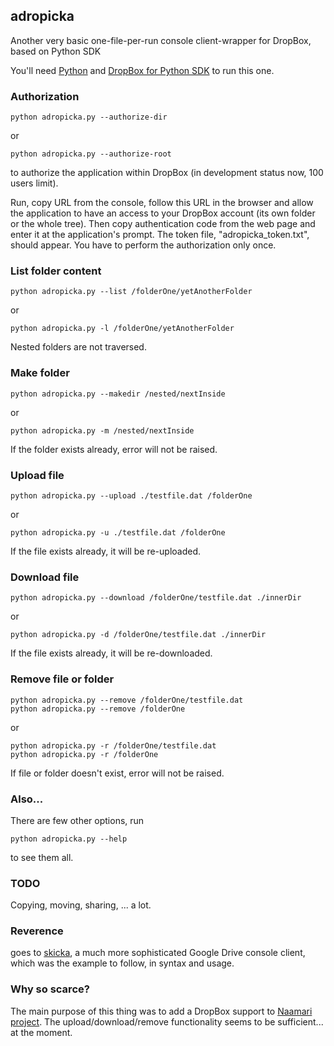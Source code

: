 ## adropicka

Another very basic one-file-per-run console client-wrapper for DropBox, based on Python SDK

You'll need [Python](https://www.python.org/) and [DropBox for Python SDK](https://github.com/dropbox/dropbox-sdk-python) to run this one.

### Authorization

```
python adropicka.py --authorize-dir
```
or
```
python adropicka.py --authorize-root
```

to authorize the application within DropBox (in development status now, 100 users limit).

Run, copy URL from the console, follow this URL in the browser and allow the application to have an access to your DropBox account (its own folder or the whole tree).
Then copy authentication code from the web page and enter it at the application's prompt.
The token file, "adropicka_token.txt", should appear.
You have to perform the authorization only once.

### List folder content

```
python adropicka.py --list /folderOne/yetAnotherFolder
```
or
```
python adropicka.py -l /folderOne/yetAnotherFolder
```

Nested folders are not traversed.

### Make folder

```
python adropicka.py --makedir /nested/nextInside
```
or
```
python adropicka.py -m /nested/nextInside
```

If the folder exists already, error will not be raised.

### Upload file

```
python adropicka.py --upload ./testfile.dat /folderOne
```
or
```
python adropicka.py -u ./testfile.dat /folderOne
```

If the file exists already, it will be re-uploaded.

### Download file

```
python adropicka.py --download /folderOne/testfile.dat ./innerDir
```
or
```
python adropicka.py -d /folderOne/testfile.dat ./innerDir
```

If the file exists already, it will be re-downloaded.

### Remove file or folder

```
python adropicka.py --remove /folderOne/testfile.dat
python adropicka.py --remove /folderOne
```
or
```
python adropicka.py -r /folderOne/testfile.dat
python adropicka.py -r /folderOne
```

If file or folder doesn't exist, error will not be raised.

### Also...

There are few other options, run

```
python adropicka.py --help
```

to see them all.

### TODO

Copying, moving, sharing, ... a lot.

### Reverence

goes to [skicka](https://github.com/google/skicka), a much more sophisticated Google Drive console client,
which was the example to follow, in syntax and usage.

### Why so scarce?

The main purpose of this thing was to add a DropBox support to [Naamari project](http://sunkware.org/NAAMARI/index.html).
The upload/download/remove functionality seems to be sufficient... at the moment.
